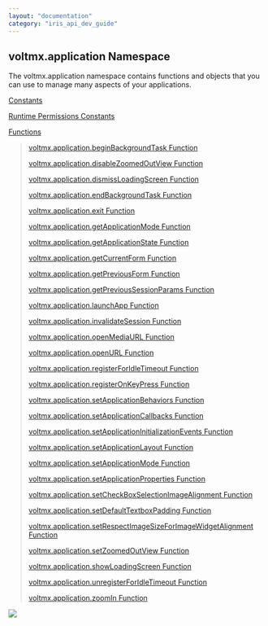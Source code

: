 ```yaml
---
layout: "documentation"
category: "iris_api_dev_guide"
---
```

                            

voltmx.application Namespace
--------------------------

The voltmx.application namespace contains functions and objects that you can use to manage many aspects of your applications.

[Constants](voltmx.application_constants.html)

[Runtime Permissions Constants](voltmx.application_constants.html#RuntimePermissions)

[Functions](voltmx.application_functions.html)

> [voltmx.application.beginBackgroundTask Function](voltmx.application_functions.html#voltmx.app17)
> 
> [voltmx.application.disableZoomedOutView Function](voltmx.application_functions.html#voltmx.app9)
> 
> [voltmx.application.dismissLoadingScreen Function](voltmx.application_functions.html#voltmx.app2)
> 
> [voltmx.application.endBackgroundTask Function](voltmx.application_functions.html#voltmx.app18)
> 
> [voltmx.application.exit Function](voltmx.application_functions.html#voltmx.app)
> 
> [voltmx.application.getApplicationMode Function](voltmx.application_functions.html#voltmx.app7)
> 
> [voltmx.application.getApplicationState Function](voltmx.application_functions.html#voltmx.app19)
> 
> [voltmx.application.getCurrentForm Function](voltmx.application_functions.html#form.get)
> 
> [voltmx.application.getPreviousForm Function](voltmx.application_functions.html#form.get2)
> 
> [voltmx.application.getPreviousSessionParams Function](voltmx.application_functions.html#getprevi)
> 
> [voltmx.application.launchApp Function](voltmx.application_functions.html#launchApp)
> 
> [voltmx.application.invalidateSession Function](voltmx.application_functions.html#invalida)
> 
> [voltmx.application.openMediaURL Function](voltmx.application_functions.html#voltmx.app6)
> 
> [voltmx.application.openURL Function](voltmx.application_functions.html#voltmx.app4)
> 
> [voltmx.application.registerForIdleTimeout Function](voltmx.application_functions.html#register)
> 
> [voltmx.application.registerOnKeyPress Function](voltmx.application_functions.html#voltmx.app16)
> 
> [voltmx.application.setApplicationBehaviors Function](voltmx.application_functions.html#voltmx.app5)
> 
> [voltmx.application.setApplicationCallbacks Function](voltmx.application_functions.html#setappli)
> 
> [voltmx.application.setApplicationInitializationEvents Function](voltmx.application_functions.html#voltmxapplicationinitialization)
> 
> [voltmx.application.setApplicationLayout Function](voltmx.application_functions.html#voltmx.app12)
> 
> [voltmx.application.setApplicationMode Function](voltmx.application_functions.html#voltmx.app11)
> 
> [voltmx.application.setApplicationProperties Function](voltmx.application_functions.html#voltmx.application.setApplicationProperties)
> 
> [voltmx.application.setCheckBoxSelectionImageAlignment Function](voltmx.application_functions.html#voltmx.app14)
> 
> [voltmx.application.setDefaultTextboxPadding Function](voltmx.application_functions.html#voltmx.app13)
> 
> [voltmx.application.setRespectImageSizeForImageWidgetAlignment Function](voltmx.application_functions.html#voltmx.app15)
> 
> [voltmx.application.setZoomedOutView Function](voltmx.application_functions.html#voltmx.app8)
> 
> [voltmx.application.showLoadingScreen Function](voltmx.application_functions.html#voltmx.app3)
> 
> [voltmx.application.unregisterForIdleTimeout Function](voltmx.application_functions.html#unregist)
> 
> [voltmx.application.zoomIn Function](voltmx.application_functions.html#voltmx.app10)

![](resources/prettify/onload.png)
